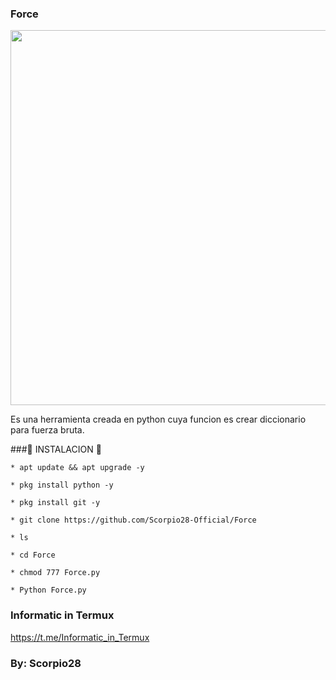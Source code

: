 ### Force
<p align="center">
 <img src="https://i.imgur.com/YKOBoaC.jpg" width="600px">
</p>

Es una herramienta creada en python cuya funcion es crear diccionario para fuerza bruta.

###🦂 INSTALACION 🦂

```
* apt update && apt upgrade -y

* pkg install python -y

* pkg install git -y

* git clone https://github.com/Scorpio28-Official/Force

* ls

* cd Force

* chmod 777 Force.py

* Python Force.py
```

### Informatic in Termux

https://t.me/Informatic_in_Termux

### By: Scorpio28
